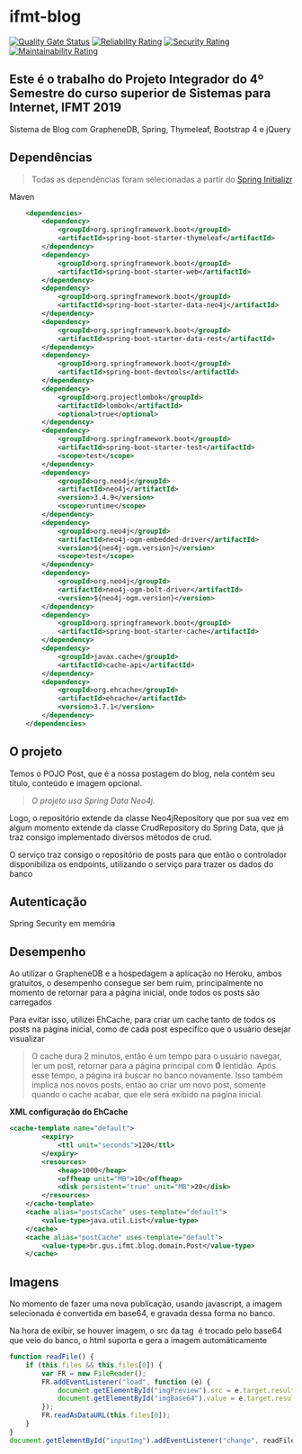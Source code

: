 ifmt-blog
==========================

[![Quality Gate Status](http://2051e15c.ngrok.io/api/project_badges/measure?project=ifmt-blog&metric=alert_status)](http://2051e15c.ngrok.io/dashboard?id=ifmt-blog)
[![Reliability Rating](http://2051e15c.ngrok.io/api/project_badges/measure?project=ifmt-blog&metric=reliability_rating)](http://2051e15c.ngrok.io/dashboard?id=ifmt-blog)
[![Security Rating](http://2051e15c.ngrok.io/api/project_badges/measure?project=ifmt-blog&metric=security_rating)](http://2051e15c.ngrok.io/dashboard?id=ifmt-blog)
[![Maintainability Rating](http://2051e15c.ngrok.io/api/project_badges/measure?project=ifmt-blog&metric=sqale_rating)](http://2051e15c.ngrok.io/dashboard?id=ifmt-blog)

## Este é o trabalho do Projeto Integrador do 4º Semestre do curso superior de Sistemas para Internet, IFMT 2019

Sistema de Blog com GrapheneDB, Spring, Thymeleaf, Bootstrap 4 e jQuery

## Dependências

>Todas as dependências foram selecionadas a partir do [Spring Initializr](https://start.spring.io/)

Maven

```xml
    <dependencies>
        <dependency>
            <groupId>org.springframework.boot</groupId>
            <artifactId>spring-boot-starter-thymeleaf</artifactId>
        </dependency>
        <dependency>
            <groupId>org.springframework.boot</groupId>
            <artifactId>spring-boot-starter-web</artifactId>
        </dependency>
        <dependency>
            <groupId>org.springframework.boot</groupId>
            <artifactId>spring-boot-starter-data-neo4j</artifactId>
        </dependency>
        <dependency>
            <groupId>org.springframework.boot</groupId>
            <artifactId>spring-boot-starter-data-rest</artifactId>
        </dependency>
        <dependency>
            <groupId>org.springframework.boot</groupId>
            <artifactId>spring-boot-devtools</artifactId>
        </dependency>
		<dependency>
            <groupId>org.projectlombok</groupId>
            <artifactId>lombok</artifactId>
            <optional>true</optional>
        </dependency>
        <dependency>
            <groupId>org.springframework.boot</groupId>
            <artifactId>spring-boot-starter-test</artifactId>
            <scope>test</scope>
        </dependency>
        <dependency>
            <groupId>org.neo4j</groupId>
            <artifactId>neo4j</artifactId>
            <version>3.4.9</version>
            <scope>runtime</scope>
        </dependency>
        <dependency>
            <groupId>org.neo4j</groupId>
            <artifactId>neo4j-ogm-embedded-driver</artifactId>
            <version>${neo4j-ogm.version}</version>
            <scope>test</scope>
        </dependency>
        <dependency>
            <groupId>org.neo4j</groupId>
            <artifactId>neo4j-ogm-bolt-driver</artifactId>
            <version>${neo4j-ogm.version}</version>
        </dependency>
        <dependency>
            <groupId>org.springframework.boot</groupId>
            <artifactId>spring-boot-starter-cache</artifactId>
        </dependency>
        <dependency>
            <groupId>javax.cache</groupId>
            <artifactId>cache-api</artifactId>
        </dependency>
        <dependency>
            <groupId>org.ehcache</groupId>
            <artifactId>ehcache</artifactId>
            <version>3.7.1</version>
        </dependency>
    </dependencies>
```

## O projeto

Temos o POJO Post, que é a nossa postagem do blog, nela contém seu título, conteúdo e imagem opcional.

>*O projeto usa Spring Data Neo4j.*

Logo, o repositório extende da classe Neo4jRepository que por sua vez em algum momento extende da classe CrudRepository do Spring Data, que já traz consigo implementado diversos métodos de crud.

O serviço traz consigo o repositório de posts para que então o controlador disponibiliza os endpoints, utilizando o serviço para trazer os dados do banco

## Autenticação

Spring Security em memória

## Desempenho

Ao utilizar o GrapheneDB e a hospedagem a aplicação no Heroku, ambos gratuitos, o desempenho consegue ser bem ruim, principalmente no momento de retornar para a página inicial, onde todos os posts são carregados

Para evitar isso, utilizei EhCache, para criar um cache tanto de todos os posts na página inicial, como de cada post especifíco que o usuário desejar visualizar
>O cache dura 2 minutos, então é um tempo para o usuário navegar, ler um post, retornar para a página principal com **0** lentidão.
>Após esse tempo, a página irá buscar no banco novamente.
>Isso também implica nos novos posts, então ao criar um novo post, somente quando o cache acabar, que ele será exibido na página inicial.

__XML configuração do EhCache__
```xml
<cache-template name="default">
        <expiry>
            <ttl unit="seconds">120</ttl>
        </expiry>
        <resources>
            <heap>1000</heap>
            <offheap unit="MB">10</offheap>
            <disk persistent="true" unit="MB">20</disk>
        </resources>
    </cache-template>
    <cache alias="postsCache" uses-template="default">
        <value-type>java.util.List</value-type>
    </cache>
    <cache alias="postCache" uses-template="default">
        <value-type>br.gus.ifmt.blog.domain.Post</value-type>
    </cache>
```

## Imagens

No momento de fazer uma nova publicação, usando javascript, a imagem selecionada é convertida em base64, e gravada dessa forma no banco.

Na hora de exibir, se houver imagem, o src da tag <img> é trocado pelo base64 que veio do banco, o html suporta e gera a imagem automáticamente

```javascript
function readFile() {
    if (this.files && this.files[0]) {
        var FR = new FileReader();
        FR.addEventListener("load", function (e) {
            document.getElementById("imgPreview").src = e.target.result;
            document.getElementById("imgBase64").value = e.target.result;
        });
        FR.readAsDataURL(this.files[0]);
    }
}
document.getElementById("inputImg").addEventListener("change", readFile);
```
